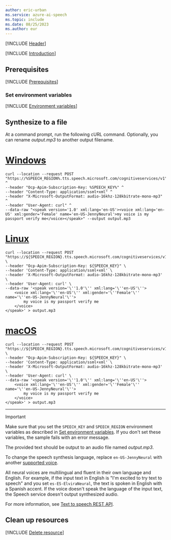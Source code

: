```yaml
---
author: eric-urban
ms.service: azure-ai-speech
ms.topic: include
ms.date: 08/25/2023
ms.author: eur
---
```


[!INCLUDE [Header](../../common/rest.md)]

[!INCLUDE [Introduction](intro.md)]

## Prerequisites

[!INCLUDE [Prerequisites](../../common/azure-prerequisites.md)]

### Set environment variables

[!INCLUDE [Environment variables](../../common/environment-variables.md)]

## Synthesize to a file

At a command prompt, run the following cURL command. Optionally, you can rename *output.mp3* to another output filename.

# [Windows](#tab/windows)

```console
curl --location --request POST "https://%SPEECH_REGION%.tts.speech.microsoft.com/cognitiveservices/v1" ^
--header "Ocp-Apim-Subscription-Key: %SPEECH_KEY%" ^
--header "Content-Type: application/ssml+xml" ^
--header "X-Microsoft-OutputFormat: audio-16khz-128kbitrate-mono-mp3" ^
--header "User-Agent: curl" ^
--data-raw "<speak version='1.0' xml:lang='en-US'><voice xml:lang='en-US' xml:gender='Female' name='en-US-JennyNeural'>my voice is my passport verify me</voice></speak>" --output output.mp3
```

# [Linux](#tab/linux)

```console
curl --location --request POST "https://${SPEECH_REGION}.tts.speech.microsoft.com/cognitiveservices/v1" \
--header "Ocp-Apim-Subscription-Key: ${SPEECH_KEY}" \
--header 'Content-Type: application/ssml+xml' \
--header 'X-Microsoft-OutputFormat: audio-16khz-128kbitrate-mono-mp3' \
--header 'User-Agent: curl' \
--data-raw '<speak version='\''1.0'\'' xml:lang='\''en-US'\''>
    <voice xml:lang='\''en-US'\'' xml:gender='\''Female'\'' name='\''en-US-JennyNeural'\''>
        my voice is my passport verify me
    </voice>
</speak>' > output.mp3
```

# [macOS](#tab/macos)

```console
curl --location --request POST "https://${SPEECH_REGION}.tts.speech.microsoft.com/cognitiveservices/v1" \
--header "Ocp-Apim-Subscription-Key: ${SPEECH_KEY}" \
--header 'Content-Type: application/ssml+xml' \
--header 'X-Microsoft-OutputFormat: audio-16khz-128kbitrate-mono-mp3' \
--header 'User-Agent: curl' \
--data-raw '<speak version='\''1.0'\'' xml:lang='\''en-US'\''>
    <voice xml:lang='\''en-US'\'' xml:gender='\''Female'\'' name='\''en-US-JennyNeural'\''>
        my voice is my passport verify me
    </voice>
</speak>' > output.mp3
```

* * *

> [!IMPORTANT]
> Make sure that you set the `SPEECH_KEY` and `SPEECH_REGION` environment variables as described in [Set environment variables](#set-environment-variables). If you don't set these variables, the sample fails with an error message.

The provided text should be output to an audio file named *output.mp3*.

To change the speech synthesis language, replace `en-US-JennyNeural` with another [supported voice](~/articles/ai-services/speech-service/language-support.md#prebuilt-neural-voices).

All neural voices are multilingual and fluent in their own language and English. For example, if the input text in English is "I'm excited to try text to speech" and you set `es-ES-ElviraNeural`, the text is spoken in English with a Spanish accent. If the voice doesn't speak the language of the input text, the Speech service doesn't output synthesized audio.

For more information, see [Text to speech REST API](../../../rest-text-to-speech.md).

## Clean up resources

[!INCLUDE [Delete resource](../../common/delete-resource.md)]
